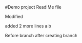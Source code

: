 #Demo project
Read Me file

Modified


added 2 more lines
a
b

Before branch
after creating branch

